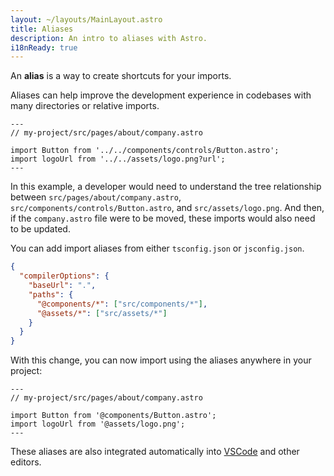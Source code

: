 ```yaml
---
layout: ~/layouts/MainLayout.astro
title: Aliases
description: An intro to aliases with Astro.
i18nReady: true
---
```


An **alias** is a way to create shortcuts for your imports.

Aliases can help improve the development experience in codebases with many directories or relative imports.

```astro
---
// my-project/src/pages/about/company.astro

import Button from '../../components/controls/Button.astro';
import logoUrl from '../../assets/logo.png?url';
---
```

In this example, a developer would need to understand the tree relationship between `src/pages/about/company.astro`, `src/components/controls/Button.astro`, and `src/assets/logo.png`. And then, if the `company.astro` file were to be moved, these imports would also need to be updated.

You can add import aliases from either `tsconfig.json` or `jsconfig.json`.

```json
{
  "compilerOptions": {
    "baseUrl": ".",
    "paths": {
      "@components/*": ["src/components/*"],
      "@assets/*": ["src/assets/*"]
    }
  }
}
```

With this change, you can now import using the aliases anywhere in your project:

```astro
---
// my-project/src/pages/about/company.astro

import Button from '@components/Button.astro';
import logoUrl from '@assets/logo.png';
---
```

These aliases are also integrated automatically into [VSCode](https://code.visualstudio.com/docs/languages/jsconfig) and other editors.

